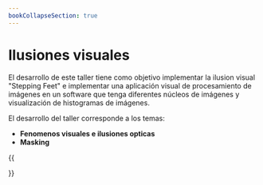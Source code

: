 ```yaml
---
bookCollapseSection: true
---
```


# Ilusiones visuales

El desarrollo de este taller tiene como objetivo implementar la ilusion visual "Stepping Feet" e implementar una aplicación visual de procesamiento de imágenes en un software que tenga diferentes núcleos de imágenes y visualización de histogramas de imágenes.

El desarrollo del taller corresponde a los temas: 
* **Fenomenos visuales e ilusiones opticas**
* **Masking**

{{<section>}}
